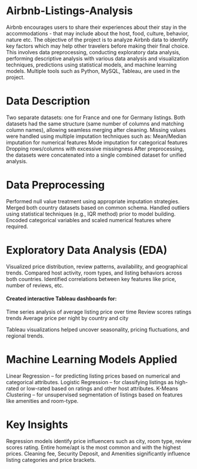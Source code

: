 # Airbnb-Listings-Analysis
Airbnb encourages users to share their experiences about their stay in the accommodations - that may include about the host, food, culture, behavior, nature etc. The objective of the project is to analyze Airbnb data to identify key factors which may help other travelers before making their final choice.
This involves data preprocessing, conducting exploratory data analysis, performing descriptive analysis with various data analysis and visualization techniques, predictions using statistical models, and machine learning models. Multiple tools such as Python, MySQL, Tableau, are used in the project.
# Data Description
Two separate datasets: one for France and one for Germany listings.
Both datasets had the same structure (same number of columns and matching column names), allowing seamless merging after cleaning.
Missing values were handled using multiple imputation techniques such as:
Mean/Median imputation for numerical features
Mode imputation for categorical features
Dropping rows/columns with excessive missingness
After preprocessing, the datasets were concatenated into a single combined dataset for unified analysis.
# Data Preprocessing
Performed null value treatment using appropriate imputation strategies.
Merged both country datasets based on common schema.
Handled outliers using statistical techniques (e.g., IQR method) prior to model building.
Encoded categorical variables and scaled numerical features where required.
# Exploratory Data Analysis (EDA)
Visualized price distribution, review patterns, availability, and geographical trends.
Compared host activity, room types, and listing behaviors across both countries.
Identified correlations between key features like price, number of reviews, etc.
#### Created interactive Tableau dashboards for:
Time series analysis of average listing price over time
Review scores ratings trends
Average price per night by country and city

Tableau visualizations helped uncover seasonality, pricing fluctuations, and regional trends.
# Machine Learning Models Applied
Linear Regression – for predicting listing prices based on numerical and categorical attributes.
Logistic Regression – for classifying listings as high-rated or low-rated based on ratings and other host attributes.
K-Means Clustering – for unsupervised segmentation of listings based on features like amenities and room-type.
# Key Insights
Regression models identify price influencers such as city, room type, review scores rating.
Entire home/apt is the most common and with the highest prices.
Cleaning fee, Security Deposit, and Amenities significantly influence listing categories and price brackets.
